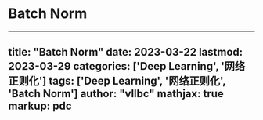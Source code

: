 # Batch Norm

---
title: "Batch Norm"
date: 2023-03-22
lastmod: 2023-03-29
categories: ['Deep Learning', '网络正则化']
tags: ['Deep Learning', '网络正则化', 'Batch Norm']
author: "vllbc"
mathjax: true
markup: pdc
---

